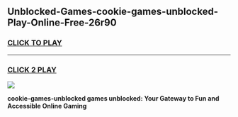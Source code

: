 
## Unblocked-Games-cookie-games-unblocked-Play-Online-Free-26r90
<h3>
<a href="https://premium76.site?title=cookie-games-unblocked&ref=26A">CLICK TO PLAY</a></h3>
<hr>

<h3>
<a href="https://premium76.site?title=cookie-games-unblocked&ref=26A">CLICK 2 PLAY</a>
  
</h3>

<a href="https://premium76.site?title=cookie-games-unblocked&ref=26A"><img src="https://clearcache.store/games.png"></a>


**cookie-games-unblocked games unblocked: Your Gateway to Fun and Accessible Online Gaming**
